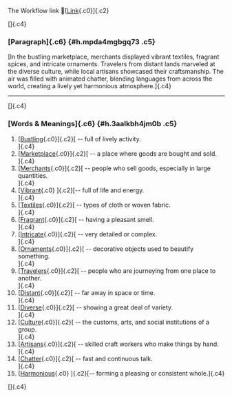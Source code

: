 The Workflow link
👏[[Link](https://www.google.com/url?q=http://www.google.com&sa=D&source=editors&ust=1757002954266155&usg=AOvVaw1Q_HsB2MtKQRkxQsogIccB){.c0}]{.c2}

[]{.c4}

### [Paragraph]{.c6} {#h.mpda4mgbgq73 .c5}

[In the bustling marketplace, merchants displayed vibrant textiles,
fragrant spices, and intricate ornaments. Travelers from distant lands
marveled at the diverse culture, while local artisans showcased their
craftsmanship. The air was filled with animated chatter, blending
languages from across the world, creating a lively yet harmonious
atmosphere.]{.c4}

------------------------------------------------------------------------

[]{.c4}

### [Words & Meanings]{.c6} {#h.3aalkbh4jm0b .c5}

1.  [[Bustling](https://www.google.com/url?q=http://www.google.com&sa=D&source=editors&ust=1757002954266765&usg=AOvVaw0uiZZvXykNbIOUTSUQFpbF){.c0}]{.c2}[ --
    full of lively activity.\
    ]{.c4}
2.  [[Marketplace](https://www.google.com/url?q=http://www.google.com&sa=D&source=editors&ust=1757002954266889&usg=AOvVaw139YJKbj3d9WQNvSXU-NKN){.c0}]{.c2}[ --
    a place where goods are bought and sold.\
    ]{.c4}
3.  [[Merchants](https://www.google.com/url?q=http://www.google.com&sa=D&source=editors&ust=1757002954267006&usg=AOvVaw2YOxonThu-rYRtlcww2THy){.c0}]{.c2}[ --
    people who sell goods, especially in large quantities.\
    ]{.c4}
4.  [[Vibrant](https://www.google.com/url?q=http://www.google.com&sa=D&source=editors&ust=1757002954267131&usg=AOvVaw2mTVvPUcRd3Lw0YQfM6RUi){.c0}
    ]{.c2}[-- full of life and energy.\
    ]{.c4}
5.  [[Textiles](https://www.google.com/url?q=http://www.google.com&sa=D&source=editors&ust=1757002954267227&usg=AOvVaw2L0rbS3vCZ4exDPP3RocT1){.c0}]{.c2}[ --
    types of cloth or woven fabric.\
    ]{.c4}
6.  [[Fragrant](https://www.google.com/url?q=http://www.google.com&sa=D&source=editors&ust=1757002954267329&usg=AOvVaw1zo3Hk85CSUsEGgY05vyNy){.c0}]{.c2}[ --
    having a pleasant smell.\
    ]{.c4}
7.  [[Intricate](https://www.google.com/url?q=http://www.google.com&sa=D&source=editors&ust=1757002954267429&usg=AOvVaw1cNK9jx7Hckfp5rzl1dfQz){.c0}]{.c2}[ --
    very detailed or complex.\
    ]{.c4}
8.  [[Ornaments](https://www.google.com/url?q=http://www.google.com&sa=D&source=editors&ust=1757002954267527&usg=AOvVaw24BfQTwakGxK_r6yKTXKr-){.c0}]{.c2}[ --
    decorative objects used to beautify something.\
    ]{.c4}
9.  [[Travelers](https://www.google.com/url?q=http://www.google.com&sa=D&source=editors&ust=1757002954267684&usg=AOvVaw0R6SrFOUhXJlReWUTiGioB){.c0}]{.c2}[ --
    people who are journeying from one place to another.\
    ]{.c4}
10. [[Distant](https://www.google.com/url?q=http://www.google.com&sa=D&source=editors&ust=1757002954267807&usg=AOvVaw06iOvlYxCRbIV628PjAe-I){.c0}]{.c2}[ --
    far away in space or time.\
    ]{.c4}
11. [[Diverse](https://www.google.com/url?q=http://www.google.com&sa=D&source=editors&ust=1757002954267903&usg=AOvVaw1IcjkD4xY9h4vNG_9w7_GP){.c0}]{.c2}[ --
    showing a great deal of variety.\
    ]{.c4}
12. [[Culture](https://www.google.com/url?q=http://www.google.com&sa=D&source=editors&ust=1757002954268009&usg=AOvVaw0rg0TXWr6I6U9AO06gu4x9){.c0}]{.c2}[ --
    the customs, arts, and social institutions of a group.\
    ]{.c4}
13. [[Artisans](https://www.google.com/url?q=http://www.google.com&sa=D&source=editors&ust=1757002954268131&usg=AOvVaw0ufck6RTsBeDaKxkILIdCe){.c0}]{.c2}[ --
    skilled craft workers who make things by hand.\
    ]{.c4}
14. [[Chatter](https://www.google.com/url?q=http://www.google.com&sa=D&source=editors&ust=1757002954268254&usg=AOvVaw1tft7FJR7BB2xAp3DHvKuz){.c0}]{.c2}[ --
    fast and continuous talk.\
    ]{.c4}
15. [[Harmonious](https://www.google.com/url?q=http://www.google.com&sa=D&source=editors&ust=1757002954268355&usg=AOvVaw2nczA7DOwxj_6GyeNe6HJy){.c0}
    ]{.c2}[-- forming a pleasing or consistent whole.]{.c4}

[]{.c4}
